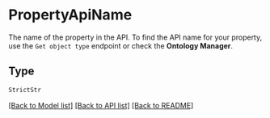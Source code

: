 # PropertyApiName

The name of the property in the API. To find the API name for your property, use the `Get object type`
endpoint or check the **Ontology Manager**.


## Type
```python
StrictStr
```


[[Back to Model list]](../../../README.md#models-v1-link) [[Back to API list]](../../../README.md#documentation-for-api-endpoints) [[Back to README]](../../../README.md)
